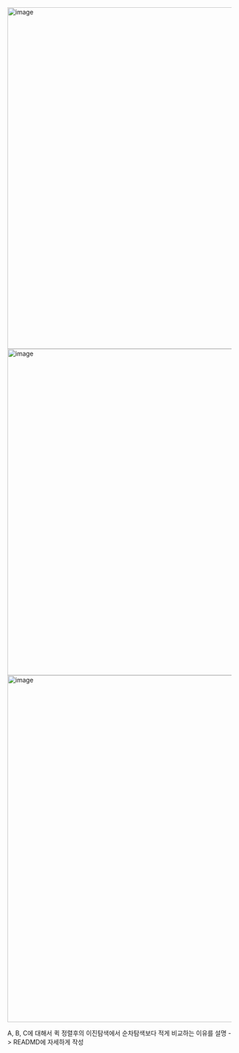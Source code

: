 
<img width="767" alt="image" src="https://github.com/user-attachments/assets/eade054a-e923-4766-872d-1722a8b85b42">
<img width="733" alt="image" src="https://github.com/user-attachments/assets/a5880fa2-04ac-4f3c-87fa-29acaab1d5e7">
<img width="779" alt="image" src="https://github.com/user-attachments/assets/4a054149-d1b4-4b6f-9a43-76c228084b9a">

A, B, C에 대해서 퀵 정렬후의 이진탐색에서 순차탐색보다 적게 비교하는 이유를 설명
-> READMD에 자세하게 작성
